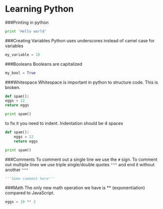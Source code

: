 # Learning Python

###Printing in python
```py
print 'Hello world'
```

###Creating Variables
Python uses underscores instead of camel case for variables
```py
my_variable = 10
```

###Booleans
Booleans are capitalized
```py
my_bool = True
```

###Whitespace
Whitespace is important in python to structure code. This is broken.
```py
def spam():
eggs = 12
return eggs

print spam()
```

to fix it you need to indent. Indentation should be 4 spaces
```py
def spam():
    eggs = 12
    return eggs

print spam()
```

###Comments
To comment out a single line we use the `#` sign. To comment out multiple lines we use triple single/double quotes `"""` and end it without another `"""`
```py
'''Some comment here'''
```

###Math
The only new math operation we have is ** (exponentiation) compared to JavaScript.
```py
eggs = 10 ** 2
```

